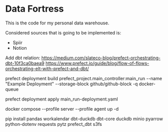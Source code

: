 # Data Fortress

This is the code for my personal data warehouse.

Considered sources that is going to be implemented is:
 - Spiir
 - Notion


Add dbt relation:
https://medium.com/slateco-blog/prefect-orchestrating-dbt-10f3ca0baea9
https://www.prefect.io/guide/blog/flow-of-flows-orchestrating-elt-with-prefect-and-dbt/

prefect deployment build prefect_project.main_controller:main_run --name "Example Deployment" --storage-block github/github-block -q docker-queue

prefect deployment apply main_run-deployment.yaml


docker compose --profile server --profile agent up -d


pip install pandas workalendar dbt-duckdb dbt-core duckdb minio pyarrow python-dotenv requests pytz prefect_dbt s3fs
